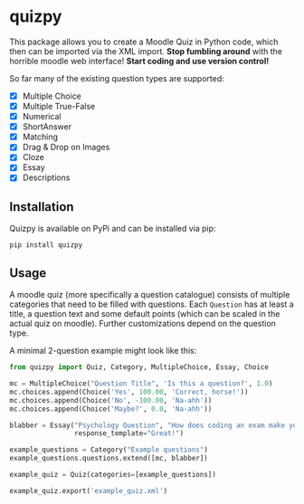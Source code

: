 # quizpy

This package allows you to create a Moodle Quiz in Python code, which then can be imported via the XML import.
**Stop fumbling around** with the horrible moodle web interface! **Start coding and use version control!**

So far many of the existing question types are supported:

* [X] Multiple Choice
* [X] Multiple True-False
* [x] Numerical 
* [x] ShortAnswer 
* [x] Matching 
* [X] Drag & Drop on Images
* [X] Cloze
* [X] Essay
* [X] Descriptions

## Installation
Quizpy is available on PyPi and can be installed via pip:
```
pip install quizpy
```

## Usage
A moodle quiz (more specifically a question catalogue) consists of multiple categories that need to be filled
with questions. Each `Question` has at least a title, a question text and some default points (which can be
scaled in the actual quiz on moodle). Further customizations depend on the question type.

A minimal 2-question example might look like this:
```python
from quizpy import Quiz, Category, MultipleChoice, Essay, Choice

mc = MultipleChoice("Question Title", 'Is this a question?', 1.0)
mc.choices.append(Choice('Yes', 100.00, 'Correct, horse!'))
mc.choices.append(Choice('No', -100.00, 'Na-ahh'))
mc.choices.append(Choice('Maybe?', 0.0, 'Na-ahh'))

blabber = Essay("Psychology Question", "How does coding an exam make you feel?", 1.0, 
                response_template="Great!")

example_questions = Category("Example questions")
example_questions.questions.extend([mc, blabber])

example_quiz = Quiz(categories=[example_questions])

example_quiz.export('example_quiz.xml')

```

